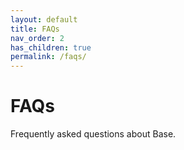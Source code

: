 ```yaml
---
layout: default
title: FAQs
nav_order: 2
has_children: true
permalink: /faqs/
---
```


# FAQs

Frequently asked questions about Base.
